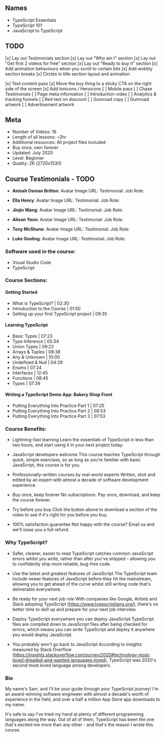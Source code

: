 ## Names

- TypeScript Essentials
- TypeScript 101
- JavaScript to TypeScript

## TODO

[x] Lay out Testimonials section
[x] Lay out "Who am I" section
[x] Lay out "Get first 2 videos for free" section
[x] Lay out "Ready to buy it" section
[x] Add animation behaviours when you scroll to certain bits
[x] Add wobbly section breaks
[x] Circles in title section layout and animation

[x] Text content pass
[x] Move the buy thing to a sticky CTA on the right side of the screen
[x] Add Ionicons / Heroicons
[ ] Mobile pass
[ ] Chase Testimonials
[ ] Page meta information
[ ] Introduction video
[ ] Analytics & tracking funnels
[ ] Red text on discount
[ ] Gumroad copy
[ ] Gumroad artwork
[ ] Advertisement artwork

## Meta

- Number of Videos: 16
- Length of all lessons: ~2hr
- Additional resources: All project files included
- Buy once, own forever
- Updated: July 2020
- Level: Beginner
- Quality: 2K (2720x1530)

## Course Testimonials - TODO

- **Anisah Osman Britton**:
Avatar Image URL:
Testimonial: 
Job Role:

- **Ella Henry**:
Avatar Image URL:
Testimonial: 
Job Role:

- **Jinjin Wang**:
Avatar Image URL:
Testimonial: 
Job Role:

- **Alison Yoon**:
Avatar Image URL:
Testimonial: 
Job Role:

- **Tony McShane**:
Avatar Image URL:
Testimonial: 
Job Role:

- **Luke Gosling**:
Avatar Image URL:
Testimonial: 
Job Role:

### Software used in the course:

- Visual Studio Code
- TypeScript

### Course Sections:

#### Getting Started

- What is TypeScript? | 02:30
- Introduction to the Course | 01:50
- Setting up your first TypeScript project | 09:35

#### Learning TypeScript

- Basic Types | 07:23
- Type Inference | 05:34
- Union Types | 09:22
- Arrays & Tuples | 09:38
- Any & Unknown | 10:00
- Undefined & Null | 04:29
- Enums | 07:24
- Interfaces | 12:45
- Functions | 08:45
- Types | 07:39

#### Writing a TypeScript Demo App: Bakery Shop Front

- Putting Everything Into Practice Part 1 | 07:25
- Putting Everything Into Practice Part 2 | 08:53
- Putting Everything Into Practice Part 3 | 07:53

### Course Benefits:

- Lightning-fast learning
Learn the essentials of TypeScript in less than two hours, and start using it in your next project today.

- JavaScript developers welcome
This course teaches TypeScript through quick, simple exercises, so as long as you’re familiar with basic JavaScript, this course is for you.

- Professionally-written courses by real-world experts
Written, shot and edited by an expert with almost a decade of software development experience.

- Buy once, keep forever
No subscriptions. Pay once, download, and keep the course forever.

- Try before you buy
Click the button above to download a section of the video to see if it's right for you before you buy.

- 100% satisfaction guarantee
Not happy with the course? Email us and we'll issue you a full refund.

### Why TypeScript?

- Safer, cleaner, easier to read
TypeScript catches common JavaScript errors whilst you write, rather than after you've shipped - allowing you to confidently ship more reliable, bug-free code.

- Use the latest and greatest features of JavaScript
The TypeScript team include newer features of JavaScript before they hit the mainstream, allowing you to get ahead of the curve whilst still writing code that's deliverable everywhere.

- Be ready for your next job role
With companies like Google, Airbnb and Slack adopting TypeScript (https://www.typescriptlang.org/), there's no better time to skill up and prepare for your next job interview.

- Deploy TypeScript everywhere you can deploy JavaScript
TypeScript files are compiled down to JavaScript files after being checked for errors, which means you can write TypeScript and deploy it anywhere you would deploy JavaScript.

- You probably won't go back to JavaScript
According to insights measured by Stack Overflow (https://insights.stackoverflow.com/survey/2020#technology-most-loved-dreaded-and-wanted-languages-loved), TypeScript was 2020's second most loved language among developers.

### Bio

My name's Sam, and I'll be your guide through your TypeScript journey! I'm an award-winning software engineeer with almost a decade's worth of experience in the field, and over a half a million App Store app downloads to my name.

It's safe to say I've tried my hand at plenty of different programming languages along the way. Out of all of them, TypeScript has been the one that's excited me more than any other - and that's the reason I wrote this course.